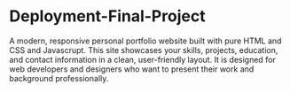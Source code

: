 # Deployment-Final-Project
A modern, responsive personal portfolio website built with pure HTML and CSS and Javascrupt. This site showcases your skills, projects, education, and contact information in a clean, user-friendly layout. It is designed for web developers and designers who want to present their work and background professionally.
